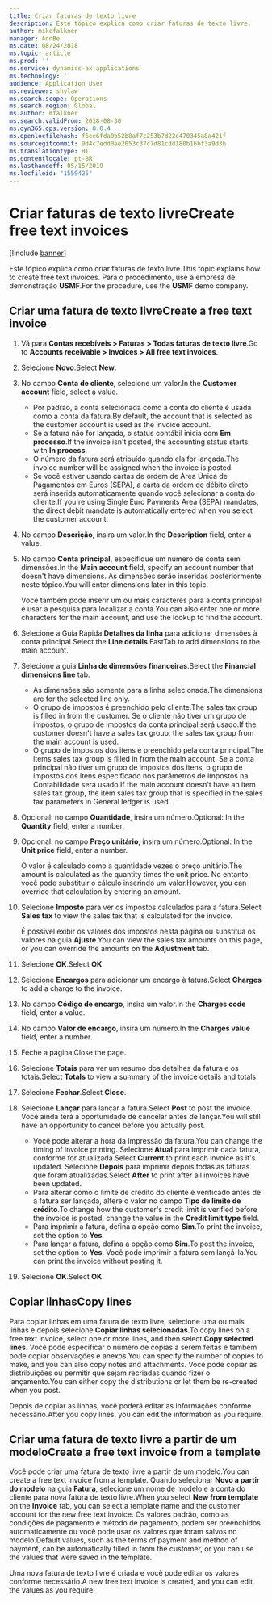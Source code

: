 ```yaml
---
title: Criar faturas de texto livre
description: Este tópico explica como criar faturas de texto livre.
author: mikefalkner
manager: AnnBe
ms.date: 08/24/2018
ms.topic: article
ms.prod: ''
ms.service: dynamics-ax-applications
ms.technology: ''
audience: Application User
ms.reviewer: shylaw
ms.search.scope: Operations
ms.search.region: Global
ms.author: mfalkner
ms.search.validFrom: 2018-08-30
ms.dyn365.ops.version: 8.0.4
ms.openlocfilehash: f6ee6fda0b52b8af7c253b7d22e470345a8a421f
ms.sourcegitcommit: 9d4c7edd0ae2053c37c7d81cdd180b16bf3a9d3b
ms.translationtype: HT
ms.contentlocale: pt-BR
ms.lasthandoff: 05/15/2019
ms.locfileid: "1559425"
---
```

# <a name="create-free-text-invoices"></a><span data-ttu-id="3e893-103">Criar faturas de texto livre</span><span class="sxs-lookup"><span data-stu-id="3e893-103">Create free text invoices</span></span>

[!include [banner](../includes/banner.md)]

<span data-ttu-id="3e893-104">Este tópico explica como criar faturas de texto livre.</span><span class="sxs-lookup"><span data-stu-id="3e893-104">This topic explains how to create free text invoices.</span></span> <span data-ttu-id="3e893-105">Para o procedimento, use a empresa de demonstração **USMF**.</span><span class="sxs-lookup"><span data-stu-id="3e893-105">For the procedure, use the **USMF** demo company.</span></span>

## <a name="create-a-free-text-invoice"></a><span data-ttu-id="3e893-106">Criar uma fatura de texto livre</span><span class="sxs-lookup"><span data-stu-id="3e893-106">Create a free text invoice</span></span>

1. <span data-ttu-id="3e893-107">Vá para **Contas recebíveis \> Faturas \> Todas faturas de texto livre**.</span><span class="sxs-lookup"><span data-stu-id="3e893-107">Go to **Accounts receivable \> Invoices \> All free text invoices**.</span></span>
2. <span data-ttu-id="3e893-108">Selecione **Novo**.</span><span class="sxs-lookup"><span data-stu-id="3e893-108">Select **New**.</span></span>
3. <span data-ttu-id="3e893-109">No campo **Conta de cliente**, selecione um valor.</span><span class="sxs-lookup"><span data-stu-id="3e893-109">In the **Customer account** field, select a value.</span></span>

    * <span data-ttu-id="3e893-110">Por padrão, a conta selecionada como a conta do cliente é usada como a conta da fatura.</span><span class="sxs-lookup"><span data-stu-id="3e893-110">By default, the account that is selected as the customer account is used as the invoice account.</span></span>
    * <span data-ttu-id="3e893-111">Se a fatura não for lançada, o status contábil inicia com **Em processo**.</span><span class="sxs-lookup"><span data-stu-id="3e893-111">If the invoice isn't posted, the accounting status starts with **In process**.</span></span>
    * <span data-ttu-id="3e893-112">O número da fatura será atribuído quando ela for lançada.</span><span class="sxs-lookup"><span data-stu-id="3e893-112">The invoice number will be assigned when the invoice is posted.</span></span>
    * <span data-ttu-id="3e893-113">Se você estiver usando cartas de ordem de Área Única de Pagamentos em Euros (SEPA), a carta da ordem de débito direto será inserida automaticamente quando você selecionar a conta do cliente.</span><span class="sxs-lookup"><span data-stu-id="3e893-113">If you're using Single Euro Payments Area (SEPA) mandates, the direct debit mandate is automatically entered when you select the customer account.</span></span>

4. <span data-ttu-id="3e893-114">No campo **Descrição**, insira um valor.</span><span class="sxs-lookup"><span data-stu-id="3e893-114">In the **Description** field, enter a value.</span></span>
5. <span data-ttu-id="3e893-115">No campo **Conta principal**, especifique um número de conta sem dimensões.</span><span class="sxs-lookup"><span data-stu-id="3e893-115">In the **Main account** field, specify an account number that doesn't have dimensions.</span></span> <span data-ttu-id="3e893-116">As dimensões serão inseridas posteriormente neste tópico.</span><span class="sxs-lookup"><span data-stu-id="3e893-116">You will enter dimensions later in this topic.</span></span>

    <span data-ttu-id="3e893-117">Você também pode inserir um ou mais caracteres para a conta principal e usar a pesquisa para localizar a conta.</span><span class="sxs-lookup"><span data-stu-id="3e893-117">You can also enter one or more characters for the main account, and use the lookup to find the account.</span></span>

6. <span data-ttu-id="3e893-118">Selecione a Guia Rápida **Detalhes da linha** para adicionar dimensões à conta principal.</span><span class="sxs-lookup"><span data-stu-id="3e893-118">Select the **Line details** FastTab to add dimensions to the main account.</span></span>
7. <span data-ttu-id="3e893-119">Selecione a guia **Linha de dimensões financeiras**.</span><span class="sxs-lookup"><span data-stu-id="3e893-119">Select the **Financial dimensions line** tab.</span></span>

    * <span data-ttu-id="3e893-120">As dimensões são somente para a linha selecionada.</span><span class="sxs-lookup"><span data-stu-id="3e893-120">The dimensions are for the selected line only.</span></span>
    * <span data-ttu-id="3e893-121">O grupo de impostos é preenchido pelo cliente.</span><span class="sxs-lookup"><span data-stu-id="3e893-121">The sales tax group is filled in from the customer.</span></span> <span data-ttu-id="3e893-122">Se o cliente não tiver um grupo de impostos, o grupo de impostos da conta principal será usado.</span><span class="sxs-lookup"><span data-stu-id="3e893-122">If the customer doesn't have a sales tax group, the sales tax group from the main account is used.</span></span>
    * <span data-ttu-id="3e893-123">O grupo de impostos dos itens é preenchido pela conta principal.</span><span class="sxs-lookup"><span data-stu-id="3e893-123">The items sales tax group is filled in from the main account.</span></span> <span data-ttu-id="3e893-124">Se a conta principal não tiver um grupo de impostos dos itens, o grupo de impostos dos itens especificado nos parâmetros de impostos na Contabilidade será usado.</span><span class="sxs-lookup"><span data-stu-id="3e893-124">If the main account doesn't have an item sales tax group, the item sales tax group that is specified in the sales tax parameters in General ledger is used.</span></span>

8. <span data-ttu-id="3e893-125">Opcional: no campo **Quantidade**, insira um número.</span><span class="sxs-lookup"><span data-stu-id="3e893-125">Optional: In the **Quantity** field, enter a number.</span></span>
9. <span data-ttu-id="3e893-126">Opcional: no campo **Preço unitário**, insira um número.</span><span class="sxs-lookup"><span data-stu-id="3e893-126">Optional: In the **Unit price** field, enter a number.</span></span>

    <span data-ttu-id="3e893-127">O valor é calculado como a quantidade vezes o preço unitário.</span><span class="sxs-lookup"><span data-stu-id="3e893-127">The amount is calculated as the quantity times the unit price.</span></span> <span data-ttu-id="3e893-128">No entanto, você pode substituir o cálculo inserindo um valor.</span><span class="sxs-lookup"><span data-stu-id="3e893-128">However, you can override that calculation by entering an amount.</span></span>

10. <span data-ttu-id="3e893-129">Selecione **Imposto** para ver os impostos calculados para a fatura.</span><span class="sxs-lookup"><span data-stu-id="3e893-129">Select **Sales tax** to view the sales tax that is calculated for the invoice.</span></span>

    <span data-ttu-id="3e893-130">É possível exibir os valores dos impostos nesta página ou substitua os valores na guia **Ajuste**.</span><span class="sxs-lookup"><span data-stu-id="3e893-130">You can view the sales tax amounts on this page, or you can override the amounts on the **Adjustment** tab.</span></span>

11. <span data-ttu-id="3e893-131">Selecione **OK**.</span><span class="sxs-lookup"><span data-stu-id="3e893-131">Select **OK**.</span></span>
12. <span data-ttu-id="3e893-132">Selecione **Encargos** para adicionar um encargo à fatura.</span><span class="sxs-lookup"><span data-stu-id="3e893-132">Select **Charges** to add a charge to the invoice.</span></span>
13. <span data-ttu-id="3e893-133">No campo **Código de encargo**, insira um valor.</span><span class="sxs-lookup"><span data-stu-id="3e893-133">In the **Charges code** field, enter a value.</span></span>
14. <span data-ttu-id="3e893-134">No campo **Valor de encargo**, insira um número.</span><span class="sxs-lookup"><span data-stu-id="3e893-134">In the **Charges value** field, enter a number.</span></span>
15. <span data-ttu-id="3e893-135">Feche a página.</span><span class="sxs-lookup"><span data-stu-id="3e893-135">Close the page.</span></span>
16. <span data-ttu-id="3e893-136">Selecione **Totais** para ver um resumo dos detalhes da fatura e os totais.</span><span class="sxs-lookup"><span data-stu-id="3e893-136">Select **Totals** to view a summary of the invoice details and totals.</span></span>
17. <span data-ttu-id="3e893-137">Selecione **Fechar**.</span><span class="sxs-lookup"><span data-stu-id="3e893-137">Select **Close**.</span></span>
18. <span data-ttu-id="3e893-138">Selecione **Lançar** para lançar a fatura.</span><span class="sxs-lookup"><span data-stu-id="3e893-138">Select **Post** to post the invoice.</span></span> <span data-ttu-id="3e893-139">Você ainda terá a oportunidade de cancelar antes de lançar.</span><span class="sxs-lookup"><span data-stu-id="3e893-139">You will still have an opportunity to cancel before you actually post.</span></span>

    * <span data-ttu-id="3e893-140">Você pode alterar a hora da impressão da fatura.</span><span class="sxs-lookup"><span data-stu-id="3e893-140">You can change the timing of invoice printing.</span></span> <span data-ttu-id="3e893-141">Selecione **Atual** para imprimir cada fatura, conforme for atualizada.</span><span class="sxs-lookup"><span data-stu-id="3e893-141">Select **Current** to print each invoice as it's updated.</span></span> <span data-ttu-id="3e893-142">Selecione **Depois** para imprimir depois todas as faturas que foram atualizadas.</span><span class="sxs-lookup"><span data-stu-id="3e893-142">Select **After** to print after all invoices have been updated.</span></span>
    * <span data-ttu-id="3e893-143">Para alterar como o limite de crédito do cliente é verificado antes de a fatura ser lançada, altere o valor no campo **Tipo de limite de crédito**.</span><span class="sxs-lookup"><span data-stu-id="3e893-143">To change how the customer's credit limit is verified before the invoice is posted, change the value in the **Credit limit type** field.</span></span>
    * <span data-ttu-id="3e893-144">Para imprimir a fatura, defina a opção como **Sim**.</span><span class="sxs-lookup"><span data-stu-id="3e893-144">To print the invoice, set the option to **Yes**.</span></span>
    * <span data-ttu-id="3e893-145">Para lançar a fatura, defina a opção como **Sim**.</span><span class="sxs-lookup"><span data-stu-id="3e893-145">To post the invoice, set the option to **Yes**.</span></span> <span data-ttu-id="3e893-146">Você pode imprimir a fatura sem lançá-la.</span><span class="sxs-lookup"><span data-stu-id="3e893-146">You can print the invoice without posting it.</span></span>

19. <span data-ttu-id="3e893-147">Selecione **OK**.</span><span class="sxs-lookup"><span data-stu-id="3e893-147">Select **OK**.</span></span>

## <a name="copy-lines"></a><span data-ttu-id="3e893-148">Copiar linhas</span><span class="sxs-lookup"><span data-stu-id="3e893-148">Copy lines</span></span>
<span data-ttu-id="3e893-149">Para copiar linhas em uma fatura de texto livre, selecione uma ou mais linhas e depois selecione **Copiar linhas selecionadas**.</span><span class="sxs-lookup"><span data-stu-id="3e893-149">To copy lines on a free text invoice, select one or more lines, and then select **Copy selected lines**.</span></span> <span data-ttu-id="3e893-150">Você pode especificar o número de cópias a serem feitas e também pode copiar observações e anexos.</span><span class="sxs-lookup"><span data-stu-id="3e893-150">You can specify the number of copies to make, and you can also copy notes and attachments.</span></span> <span data-ttu-id="3e893-151">Você pode copiar as distribuições ou permitir que sejam recriadas quando fizer o lançamento.</span><span class="sxs-lookup"><span data-stu-id="3e893-151">You can either copy the distributions or let them be re-created when you post.</span></span>

<span data-ttu-id="3e893-152">Depois de copiar as linhas, você poderá editar as informações conforme necessário.</span><span class="sxs-lookup"><span data-stu-id="3e893-152">After you copy lines, you can edit the information as you require.</span></span>

## <a name="create-a-free-text-invoice-from-a-template"></a><span data-ttu-id="3e893-153">Criar uma fatura de texto livre a partir de um modelo</span><span class="sxs-lookup"><span data-stu-id="3e893-153">Create a free text invoice from a template</span></span>
<span data-ttu-id="3e893-154">Você pode criar uma fatura de texto livre a partir de um modelo.</span><span class="sxs-lookup"><span data-stu-id="3e893-154">You can create a free text invoice from a template.</span></span> <span data-ttu-id="3e893-155">Quando selecionar **Novo a partir do modelo** na guia **Fatura**, selecione um nome de modelo e a conta do cliente para nova fatura de texto livre.</span><span class="sxs-lookup"><span data-stu-id="3e893-155">When you select **New from template** on the **Invoice** tab, you can select a template name and the customer account for the new free text invoice.</span></span> <span data-ttu-id="3e893-156">Os valores padrão, como as condições de pagamento e método de pagamento, podem ser preenchidos automaticamente ou você pode usar os valores que foram salvos no modelo.</span><span class="sxs-lookup"><span data-stu-id="3e893-156">Default values, such as the terms of payment and method of payment, can be automatically filled in from the customer, or you can use the values that were saved in the template.</span></span>

<span data-ttu-id="3e893-157">Uma nova fatura de texto livre é criada e você pode editar os valores conforme necessário.</span><span class="sxs-lookup"><span data-stu-id="3e893-157">A new free text invoice is created, and you can edit the values as you require.</span></span>
